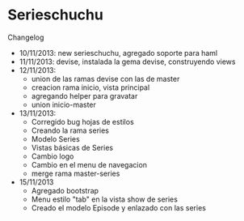 Serieschuchu
============
Changelog
* 10/11/2013: new serieschuchu, agregado soporte para haml
* 11/11/2013: devise, instalada la gema devise, construyendo views
* 12/11/2013: 
	* union de las ramas devise con las de master
	* creacion rama inicio, vista principal
	* agregando helper para gravatar
	* union inicio-master
* 13/11/2013:
	* Corregido bug hojas de estilos
	* Creando la rama series
	* Modelo Series
	* Vistas básicas de Series
	* Cambio logo
	* Cambio en el menu de navegacion
	* merge rama master-series
* 15/11/2013
	* Agregado bootstrap
	* Menu estilo "tab" en la vista show de series
	* Creado el modelo Episode y enlazado con las series
